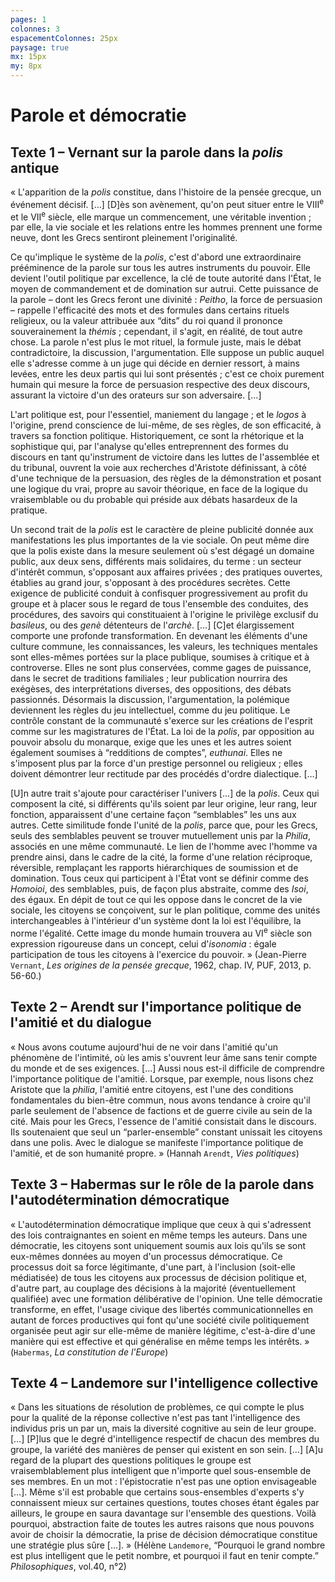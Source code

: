 ```yaml
---
pages: 1
colonnes: 3
espacementColonnes: 25px
paysage: true
mx: 15px
my: 8px
---
```


# Parole et démocratie

## Texte 1 – Vernant sur la parole dans la _polis_ antique

« L'apparition de la _polis_ constitue, dans l'histoire de la pensée grecque, un événement décisif. […] [D]ès son avènement, qu'on peut situer entre le VIII<sup>e</sup> et le VII<sup>e</sup> siècle, elle marque un commencement, une véritable invention ; par elle, la vie sociale et les relations entre les hommes prennent une forme neuve, dont les Grecs sentiront pleinement l'originalité.

Ce qu'implique le système de la _polis_, c'est d'abord une extraordinaire prééminence de la parole sur tous les autres instruments du pouvoir. Elle devient l'outil politique par excellence, la clé de toute autorité dans l'État, le moyen de commandement et de domination sur autrui. Cette puissance de la parole – dont les Grecs feront une divinité : _Peitho_, la force de persuasion – rappelle l'efficacité des mots et des formules dans certains rituels religieux, ou la valeur attribuée aux “dits” du roi quand il prononce souverainement la _thémis_ ; cependant, il s'agit, en réalité, de tout autre chose. La parole n'est plus le mot rituel, la formule juste, mais le débat contradictoire, la discussion, l'argumentation. Elle suppose un public auquel elle s'adresse comme à un juge qui décide en dernier ressort, à mains levées, entre les deux partis qui lui sont présentés ; c'est ce choix purement humain qui mesure la force de persuasion respective des deux discours, assurant la victoire d'un des orateurs sur son adversaire. […]

L'art politique est, pour l'essentiel, maniement du langage ; et le _logos_ à l'origine, prend conscience de lui-même, de ses règles, de son efficacité, à travers sa fonction politique. Historiquement, ce sont la rhétorique et la sophistique qui, par l'analyse qu'elles entreprennent des formes du discours en tant qu'instrument de victoire dans les luttes de l'assemblée et du tribunal, ouvrent la voie aux recherches d'Aristote définissant, à côté d'une technique de la persuasion, des règles de la démonstration et posant une logique du vrai, propre au savoir théorique, en face de la logique du vraisemblable ou du probable qui préside aux débats hasardeux de la pratique.

Un second trait de la _polis_ est le caractère de pleine publicité donnée aux manifestations les plus importantes de la vie sociale. On peut même dire que la polis existe dans la mesure seulement où s'est dégagé un domaine public, aux deux sens, différents mais solidaires, du terme : un secteur d'intérêt commun, s'opposant aux affaires privées ; des pratiques ouvertes, établies au grand jour, s'opposant à des procédures secrètes. Cette exigence de publicité conduit à confisquer progressivement au profit du groupe et à placer sous le regard de tous l'ensemble des conduites, des procédures, des savoirs qui constituaient à l'origine le privilège exclusif du _basileus_, ou des _genè_ détenteurs de l'_archè_. […] [C]et élargissement comporte une profonde transformation. En devenant les éléments d'une culture commune, les connaissances, les valeurs, les techniques mentales sont elles-mêmes portées sur la place publique, soumises à critique et à controverse. Elles ne sont plus conservées, comme gages de puissance, dans le secret de traditions familiales ; leur publication nourrira des exégèses, des interprétations diverses, des oppositions, des débats passionnés. Désormais la discussion, l'argumentation, la polémique deviennent les règles du jeu intellectuel, comme du jeu politique. Le contrôle constant de la communauté s'exerce sur les créations de l'esprit comme sur les magistratures de l'État. La loi de la _polis_, par opposition au pouvoir absolu du monarque, exige que les unes et les autres soient également soumises à “redditions de comptes”, _euthunai_. Elles ne s'imposent plus par la force d'un prestige personnel ou religieux ; elles doivent démontrer leur rectitude par des procédés d'ordre dialectique. […]

[U]n autre trait s'ajoute pour caractériser l'univers […] de la _polis_. Ceux qui composent la cité, si différents qu'ils soient par leur origine, leur rang, leur fonction, apparaissent d'une certaine façon “semblables” les uns aux autres. Cette similitude fonde l'unité de la _polis_, parce que, pour les Grecs, seuls des semblables peuvent se trouver mutuellement unis par la _Philia_, associés en une même communauté. Le lien de l'homme avec l'homme va prendre ainsi, dans le cadre de la cité, la forme d'une relation réciproque, réversible, remplaçant les rapports hiérarchiques de soumission et de domination. Tous ceux qui participent à l'État vont se définir comme des _Homoioi_, des semblables, puis, de façon plus abstraite, comme des _Isoi_, des égaux. En dépit de tout ce qui les oppose dans le concret de la vie sociale, les citoyens se conçoivent, sur le plan politique, comme des unités interchangeables à l'intérieur d'un système dont la loi est l'équilibre, la norme l'égalité. Cette image du monde humain trouvera au VI<sup>e</sup> siècle son expression rigoureuse dans un concept, celui d'_isonomia_ : égale participation de tous les citoyens à l'exercice du pouvoir. » (Jean-Pierre `Vernant`, _Les origines de la pensée grecque_, 1962, chap. IV, PUF, 2013, p. 56-60.)

## Texte 2 – Arendt sur l'importance politique de l'amitié et du dialogue

« Nous avons coutume aujourd'hui de ne voir dans l'amitié qu'un phénomène de l'intimité, où les amis s'ouvrent leur âme sans tenir compte du monde et de ses exigences. […] Aussi nous est-il difficile de comprendre l'importance politique de l'amitié. Lorsque, par exemple, nous lisons chez Aristote que la _philia_, l'amitié entre citoyens, est l'une des conditions fondamentales du bien-être commun, nous avons tendance à croire qu'il parle seulement de l'absence de factions et de guerre civile au sein de la cité. Mais pour les Grecs, l'essence de l'amitié consistait dans le discours. Ils soutenaient que seul un “parler-ensemble” constant unissait les citoyens dans une polis. Avec le dialogue se manifeste l'importance politique de l'amitié, et de son humanité propre. » (Hannah `Arendt`, _Vies politiques_)


## Texte 3 – Habermas sur le rôle de la parole dans l'autodétermination démocratique

« L'autodétermination démocratique implique que ceux à qui s'adressent des lois contraignantes en soient en même temps les auteurs. Dans une démocratie, les citoyens sont uniquement soumis aux lois qu'ils se sont eux-mêmes données au moyen d'un processus démocratique. Ce processus doit sa force légitimante, d'une part, à l'inclusion (soit-elle médiatisée) de tous les citoyens aux processus de décision politique et, d'autre part, au couplage des décisions à la majorité (éventuellement qualifiée) avec une formation délibérative de l'opinion. Une telle démocratie transforme, en effet, l'usage civique des libertés communicationnelles en autant de forces productives qui font qu'une société civile politiquement organisée peut agir sur elle-même de manière légitime, c'est-à-dire d'une manière qui est effective et qui généralise en même temps les intérêts. » (`Habermas`, _La constitution de l'Europe_)


## Texte 4 – Landemore sur l'intelligence collective

« Dans les situations de résolution de problèmes, ce qui compte le plus pour la qualité de la réponse collective n'est pas tant l'intelligence des individus pris un par un, mais la diversité cognitive au sein de leur groupe. […] [P]lus que le degré d'intelligence respectif de chacun des membres du groupe, la variété des manières de penser qui existent en son sein. […] [A]u regard de la plupart des questions politiques le groupe est vraisemblablement plus intelligent que n'importe quel sous-ensemble de ses membres. En un mot : l'épistocratie n'est pas une option envisageable […]. Même s'il est probable que certains sous-ensembles d'experts s'y connaissent mieux sur certaines questions, toutes choses étant égales par ailleurs, le groupe en saura davantage sur l'ensemble des questions. Voilà pourquoi, abstraction faite de toutes les autres raisons que nous pouvons avoir de choisir la démocratie, la prise de décision démocratique constitue une stratégie plus sûre […]. » (Hélène `Landemore`, “Pourquoi le grand nombre est plus intelligent que le petit nombre, et pourquoi il faut en tenir compte.” _Philosophiques_, vol.40, n°2)